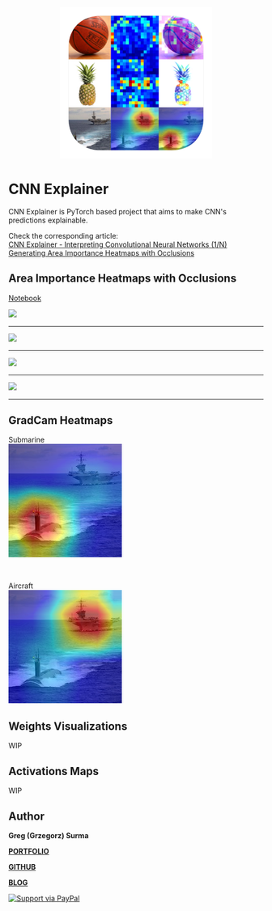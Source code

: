 <h3 align="center">
  <img src="assets/cnn_explainer_icon_web.png" width="300">
</h3>

# CNN Explainer

CNN Explainer is PyTorch based project that aims to make CNN's predictions explainable.

Check the corresponding article:
<br>
[CNN Explainer - Interpreting Convolutional Neural Networks (1/N) Generating Area Importance Heatmaps with Occlusions](https://gsurma.medium.com/cnn-explainer-interpreting-convolutional-neural-networks-1-n-e81c62cbb660)


## Area Importance Heatmaps with Occlusions
[Notebook](cnn_area_importance_heatmaps.ipynb)

<img src="area_importance_heatmaps/basketball_annotated.png">

---


<img src="area_importance_heatmaps/submarine_annotated.png">

---


<img src="area_importance_heatmaps/zebra_annotated.png">

---


<img src="area_importance_heatmaps/pineapple_annotated.png">

---

## GradCam Heatmaps

Submarine
<br>
<img src="gradcam_heatmaps/gradcam_overlay_submarine.png">

<br>

Aircraft
<br>
<img src="gradcam_heatmaps/gradcam_overlay_aircraft_carrier.png">


## Weights Visualizations
WIP

## Activations Maps
WIP


## Author

**Greg (Grzegorz) Surma**

[**PORTFOLIO**](https://gsurma.github.io)

[**GITHUB**](https://github.com/gsurma)

[**BLOG**](https://medium.com/@gsurma)

<a href="https://www.paypal.com/paypalme2/grzegorzsurma115">
  <img alt="Support via PayPal" src="https://cdn.rawgit.com/twolfson/paypal-github-button/1.0.0/dist/button.svg"/>
</a>
